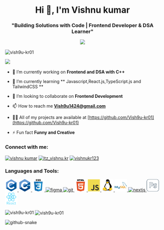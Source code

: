 <h1 align="center">Hi 👋, I'm Vishnu kumar</h1>
<h3 align="center">"Building Solutions with Code | Frontend Developer & DSA Learner"</h3>
<div align="center">
  <img  width="300" src="https://user-images.githubusercontent.com/74038190/219923809-b86dc415-a0c2-4a38-bc88-ad6cf06395a8.gif"  />
</div>


<p align="left"> <img src="https://komarev.com/ghpvc/?username=vish9u-kr01&label=Profile%20views&color=0e75b6&style=flat" alt="vish9u-kr01" /> </p>
<div align="left">
  <img src="https://visitor-badge.laobi.icu/badge?page_id=maurodesouza.maurodesouza&"  />
</div>

- 🔭 I’m currently working on **Frontend and DSA with C++**

- 🌱 I’m currently learning ** Javascript,React.js,TypeScript.js and TailwindCSS **
  
- 👯 I’m looking to collaborate on **Frontend Development**

- 📫 How to reach me **Vish9u1424@gmail.com**

- 👨‍💻 All of my projects are available at [https://github.com/Vish9u-kr01](https://github.com/Vish9u-kr01)

- ⚡ Fun fact **Funny and Creative**

<h3 align="left">Connect with me:</h3>
<p align="left">
<a href="https://linkedin.com/in/vishnu kumar" target="blank"><img align="center" src="https://raw.githubusercontent.com/rahuldkjain/github-profile-readme-generator/master/src/images/icons/Social/linked-in-alt.svg" alt="vishnu kumar" height="30" width="40" /></a>
<a href="https://instagram.com/itz_vishnu.kr" target="blank"><img align="center" src="https://raw.githubusercontent.com/rahuldkjain/github-profile-readme-generator/master/src/images/icons/Social/instagram.svg" alt="itz_vishnu.kr" height="30" width="40" /></a>
<a href="https://www.leetcode.com/vishnukr123" target="blank"><img align="center" src="https://raw.githubusercontent.com/rahuldkjain/github-profile-readme-generator/master/src/images/icons/Social/leet-code.svg" alt="vishnukr123" height="30" width="40" /></a>
</p>

<h3 align="left">Languages and Tools:</h3>
<p align="left"> <a href="https://www.cprogramming.com/" target="_blank" rel="noreferrer"> <img src="https://raw.githubusercontent.com/devicons/devicon/master/icons/c/c-original.svg" alt="c" width="40" height="40"/> </a> <a href="https://www.w3schools.com/cpp/" target="_blank" rel="noreferrer"> <img src="https://raw.githubusercontent.com/devicons/devicon/master/icons/cplusplus/cplusplus-original.svg" alt="cplusplus" width="40" height="40"/> </a> <a href="https://www.w3schools.com/css/" target="_blank" rel="noreferrer"> <img src="https://raw.githubusercontent.com/devicons/devicon/master/icons/css3/css3-original-wordmark.svg" alt="css3" width="40" height="40"/> </a> <a href="https://www.figma.com/" target="_blank" rel="noreferrer"> <img src="https://www.vectorlogo.zone/logos/figma/figma-icon.svg" alt="figma" width="40" height="40"/> </a> <a href="https://git-scm.com/" target="_blank" rel="noreferrer"> <img src="https://www.vectorlogo.zone/logos/git-scm/git-scm-icon.svg" alt="git" width="40" height="40"/> </a> <a href="https://www.w3.org/html/" target="_blank" rel="noreferrer"> <img src="https://raw.githubusercontent.com/devicons/devicon/master/icons/html5/html5-original-wordmark.svg" alt="html5" width="40" height="40"/> </a> <a href="https://developer.mozilla.org/en-US/docs/Web/JavaScript" target="_blank" rel="noreferrer"> <img src="https://raw.githubusercontent.com/devicons/devicon/master/icons/javascript/javascript-original.svg" alt="javascript" width="40" height="40"/> </a> <a href="https://www.linux.org/" target="_blank" rel="noreferrer"> <img src="https://raw.githubusercontent.com/devicons/devicon/master/icons/linux/linux-original.svg" alt="linux" width="40" height="40"/> </a> <a href="https://www.mysql.com/" target="_blank" rel="noreferrer"> <img src="https://raw.githubusercontent.com/devicons/devicon/master/icons/mysql/mysql-original-wordmark.svg" alt="mysql" width="40" height="40"/> </a> <a href="https://nextjs.org/" target="_blank" rel="noreferrer"> <img src="https://cdn.worldvectorlogo.com/logos/nextjs-2.svg" alt="nextjs" width="40" height="40"/> </a> <a href="https://www.photoshop.com/en" target="_blank" rel="noreferrer"> <img src="https://raw.githubusercontent.com/devicons/devicon/master/icons/photoshop/photoshop-line.svg" alt="photoshop" width="40" height="40"/> </a> <a href="https://reactjs.org/" target="_blank" rel="noreferrer"> <img src="https://raw.githubusercontent.com/devicons/devicon/master/icons/react/react-original-wordmark.svg" alt="react" width="40" height="40"/> </a> </p>

<p><img align="left" src="https://github-readme-stats.vercel.app/api/top-langs?username=vish9u-kr01&show_icons=true&locale=en&layout=compact" alt="vish9u-kr01" /></p>

<p>&nbsp;<img align="center" src="https://github-readme-stats.vercel.app/api?username=vish9u-kr01&show_icons=true&locale=en" alt="vish9u-kr01" /></p>

<picture>
  <source media="(prefers-color-scheme: dark)" srcset="github-snake-dark.svg" />
  <source media="(prefers-color-scheme: light)" srcset="github-snake.svg" />
  <img alt="github-snake" src="github-snake.svg" />
</picture>
